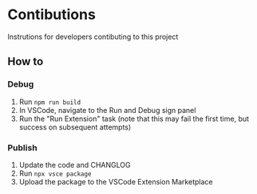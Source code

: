 # Contibutions

Instrutions for developers contibuting to this project

## How to

### Debug

1. Run `npm run build`
1. In VSCode, navigate to the Run and Debug sign panel
1. Run the "Run Extension" task (note that this may fail the first time, but success on subsequent attempts)

### Publish

1. Update the code and CHANGLOG
1. Run `npx vsce package`
1. Upload the package to the VSCode Extension Marketplace
